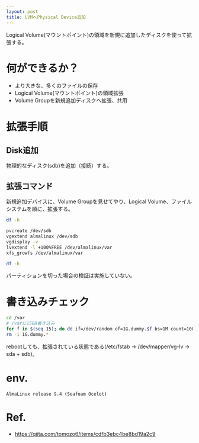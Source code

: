```yaml
---
layout: post
title: LVMへPhysical Device追加
---
```


Logical Volume(マウントポイント)の領域を新規に追加したディスクを使って拡張する。

# 何ができるか？

- より大きな、多くのファイルの保存
- Logical Volume(マウントポイント)の領域拡張
- Volume Groupを新規追加ディスクへ拡張、共用

# 拡張手順

## Disk追加

物理的なディスク(sdb)を追加（接続）する。

## 拡張コマンド

新規追加デバイスに、Volume Groupを見せてやり、Logical Volume、ファイルシステムを順に、拡張する。

```sh
df -h

pvcreate /dev/sdb
vgextend almalinux /dev/sdb
vgdisplay -v
lvextend -l +100%FREE /dev/almalinux/var
xfs_growfs /dev/almalinux/var

df -h
```

パーティションを切った場合の検証は実施していない。

# 書き込みチェック

```sh
cd /var
# /varに15GB書き込み
for f in $(seq 15); do dd if=/dev/random of=1G.dummy.$f bs=1M count=1000; df -h; done
rm -i 1G.dummy.*
```

rebootしても、拡張されている状態である(/etc/fstab -> /dev/mapper/vg-lv -> sda + sdb)。

# env.

```
AlmaLinux release 9.4 (Seafoam Ocelot)
```

# Ref.

- <https://qiita.com/tomozo6/items/cdfb3ebc4be8bd19a2c9>

